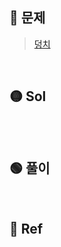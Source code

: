## 🔴 문제
> [덩치](https://www.acmicpc.net/problem/7568)


<br/>

## 🟡 Sol
```python


```
<br/>

## 🟢 풀이


<br/>

## 🔵 Ref
> 